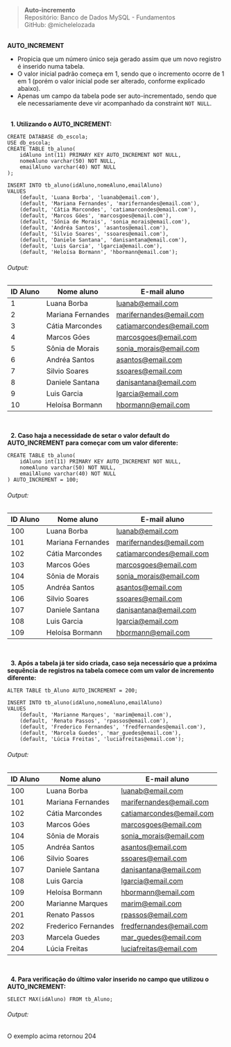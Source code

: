 > **Auto-incremento**     
> Repositório: Banco de Dados MySQL - Fundamentos  
> GitHub: @michelelozada
&nbsp;
     
&nbsp;  
**AUTO_INCREMENT**  
- Propicia que um número único seja gerado assim que um novo registro é inserido numa tabela.  
- O valor inicial padrão começa em 1, sendo que o incremento ocorre de 1 em 1 (porém o valor inicial pode ser alterado, conforme explicado abaixo).  
- Apenas um campo da tabela pode ser auto-incrementado, sendo que ele necessariamente deve vir acompanhado da constraint `NOT NULL`.  
&nbsp;
     
&nbsp;
**1. Utilizando o AUTO_INCREMENT:**  
```mysql
CREATE DATABASE db_escola;
USE db_escola;
CREATE TABLE tb_aluno(
	idAluno int(11) PRIMARY KEY AUTO_INCREMENT NOT NULL,
	nomeAluno varchar(50) NOT NULL,
	emailAluno varchar(40) NOT NULL
);

INSERT INTO tb_aluno(idAluno,nomeAluno,emailAluno) 
VALUES 
	(default, 'Luana Borba', 'luanab@email.com'),
	(default, 'Mariana Fernandes', 'marifernandes@email.com'),
	(default, 'Cátia Marcondes', 'catiamarcondes@email.com'),
	(default, 'Marcos Góes', 'marcosgoes@email.com'),
	(default, 'Sônia de Morais', 'sonia_morais@email.com'),
	(default, 'Andréa Santos', 'asantos@email.com'),
	(default, 'Silvio Soares', 'ssoares@email.com'),
	(default, 'Daniele Santana', 'danisantana@email.com'),
	(default, 'Luis Garcia', 'lgarcia@email.com'),
	(default, 'Heloísa Bormann', 'hbormann@email.com');
```
###### Output:  
| ID Aluno | Nome aluno | E-mail aluno |
| ------   | -----      | -----        |
| 1 |	Luana Borba | luanab@email.com |
| 2 |	Mariana Fernandes | marifernandes@email.com |
| 3 | Cátia Marcondes | catiamarcondes@email.com |
| 4 |	Marcos Góes | marcosgoes@email.com |
| 5 | Sônia de Morais | sonia_morais@email.com |
| 6 | Andréa Santos|  asantos@email.com |
| 7 | Silvio Soares | ssoares@email.com |
| 8 | Daniele Santana | danisantana@email.com |
| 9 | Luis Garcia | lgarcia@email.com |
| 10| Heloísa Bormann | hbormann@email.com |

&nbsp;
     
&nbsp;
**2. Caso haja a necessidade de setar o valor default do AUTO_INCREMENT para começar com um valor diferente:**  
```mysql
CREATE TABLE tb_aluno(
	idAluno int(11) PRIMARY KEY AUTO_INCREMENT NOT NULL,
	nomeAluno varchar(50) NOT NULL,
	emailAluno varchar(40) NOT NULL
) AUTO_INCREMENT = 100;
```
###### Output:  
| ID Aluno | Nome aluno | E-mail aluno |
| ------   | -----      | -----        |
| 100 | Luana Borba | luanab@email.com |
| 101	| Mariana Fernandes | marifernandes@email.com |
| 102	| Cátia Marcondes | catiamarcondes@email.com |
| 103	| Marcos Góes | marcosgoes@email.com |
| 104	| Sônia de Morais | sonia_morais@email.com |
| 105	| Andréa Santos | asantos@email.com |
| 106	| Silvio Soares | ssoares@email.com |
| 107	| Daniele Santana | danisantana@email.com |
| 108	| Luis Garcia | lgarcia@email.com |
| 109	| Heloísa Bormann | hbormann@email.com |

&nbsp;
     
&nbsp;
**3. Após a tabela já ter sido criada, caso seja necessário que a próxima sequência de registros na tabela comece com um valor de incremento diferente:**  
```mysql
ALTER TABLE tb_Aluno AUTO_INCREMENT = 200;

INSERT INTO tb_aluno(idAluno,nomeAluno,emailAluno) 
VALUES 
	(default, 'Marianne Marques', 'marim@email.com'),
	(default, 'Renato Passos', 'rpassos@email.com'),
	(default, 'Frederico Fernandes', 'fredfernandes@email.com'),
	(default, 'Marcela Guedes', 'mar_guedes@email.com'),
	(default, 'Lúcia Freitas', 'luciafreitas@email.com');
```
###### Output:  
| ID Aluno | Nome aluno | E-mail aluno |
| ------   | -----      | -----        |
| 100 |	Luana Borba | luanab@email.com
| 101 |	Mariana Fernandes | marifernandes@email.com |
| 102 |	Cátia Marcondes | catiamarcondes@email.com |
| 103 | Marcos Góes | marcosgoes@email.com |
| 104 | Sônia de Morais | sonia_morais@email.com |
| 105 | Andréa Santos | asantos@email.com |
| 106 | Silvio Soares | ssoares@email.com |
| 107 | Daniele Santana | danisantana@email.com |
| 108 | Luis Garcia | lgarcia@email.com |
| 109 | Heloísa Bormann | hbormann@email.com |
| 200 | Marianne Marques | marim@email.com |
| 201 | Renato Passos | rpassos@email.com |
| 202 | Frederico Fernandes | fredfernandes@email.com |
| 203 | Marcela Guedes | mar_guedes@email.com |
| 204 | Lúcia Freitas | luciafreitas@email.com |

&nbsp;
     
&nbsp;
**4. Para verificação do último valor inserido no campo que utilizou o AUTO_INCREMENT:**  
```mysql
SELECT MAX(idAluno) FROM tb_Aluno;
```
###### Output:  
O exemplo acima retornou 204